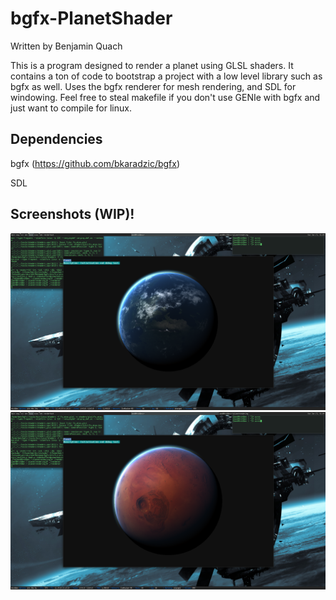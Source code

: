 bgfx-PlanetShader
==============

Written by Benjamin Quach

This is a program designed to render a planet using GLSL shaders. It contains a ton of code to bootstrap a project with a low level library such as bgfx as well. Uses the bgfx renderer for mesh rendering, and SDL for windowing.
Feel free to steal makefile if you don't use GENIe with bgfx and just want to compile for linux.

Dependencies
------------

bgfx (https://github.com/bkaradzic/bgfx) 

SDL

Screenshots (WIP)!
------------

![Alt text](screenshot1.png?raw=true "Optional Title")
![Alt text](screenshot2.png?raw=true "Optional Title")

